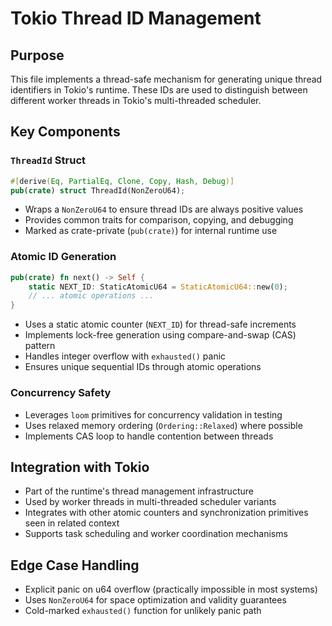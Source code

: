 # Tokio Thread ID Management

## Purpose
This file implements a thread-safe mechanism for generating unique thread identifiers in Tokio's runtime. These IDs are used to distinguish between different worker threads in Tokio's multi-threaded scheduler.

## Key Components

### `ThreadId` Struct
```rust
#[derive(Eq, PartialEq, Clone, Copy, Hash, Debug)]
pub(crate) struct ThreadId(NonZeroU64);
```
- Wraps a `NonZeroU64` to ensure thread IDs are always positive values
- Provides common traits for comparison, copying, and debugging
- Marked as crate-private (`pub(crate)`) for internal runtime use

### Atomic ID Generation
```rust
pub(crate) fn next() -> Self {
    static NEXT_ID: StaticAtomicU64 = StaticAtomicU64::new(0);
    // ... atomic operations ...
}
```
- Uses a static atomic counter (`NEXT_ID`) for thread-safe increments
- Implements lock-free generation using compare-and-swap (CAS) pattern
- Handles integer overflow with `exhausted()` panic
- Ensures unique sequential IDs through atomic operations

### Concurrency Safety
- Leverages `loom` primitives for concurrency validation in testing
- Uses relaxed memory ordering (`Ordering::Relaxed`) where possible
- Implements CAS loop to handle contention between threads

## Integration with Tokio
- Part of the runtime's thread management infrastructure
- Used by worker threads in multi-threaded scheduler variants
- Integrates with other atomic counters and synchronization primitives seen in related context
- Supports task scheduling and worker coordination mechanisms

## Edge Case Handling
- Explicit panic on u64 overflow (practically impossible in most systems)
- Uses `NonZeroU64` for space optimization and validity guarantees
- Cold-marked `exhausted()` function for unlikely panic path
